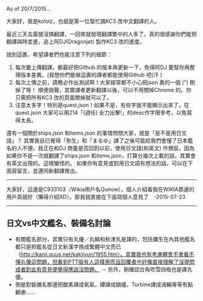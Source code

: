 As of 20/7/2015...

大家好，我是kololz，也就是第一位幫忙搞KC3 改中文翻譯的人。

最近三天去露營沒搞翻譯，一回來就發現翻譯繁中的人多了。真的很感謝你們能把翻譯與時並進，追上阿DJ(Dragonjet) 製作KC3 改的進度。

說到這裹，希望譯者們也能注意下列的細節：

1. 每次要上傳翻譯，都最好把Github 的版本再更新一下，免得阿DJ 要幫你再整理版本差異。(我想你們能做這裹的譯者都能使用Github 吧(汗 )
2. 每次上傳之前，請務必作出測試啊！大家經常都不小心把json 裹的一個 (") 刪掉了呀！
順便說聲，其實譯者更新翻譯以後，可以不用關掉Chrome 的。你只需把所有KC3 改的頁面關掉就可以了。
3. 注意太多字！特別是quest.json！如果不是，有些字就不能顯示出來了。在quest.json 大家可以用214「(週任) 全力出擊!」的desc作字限參考，以免寫得太長。

還有一個關於ships.json 和items.json 的事情問問大家，就是「是不是用日文語」？
其實我自已覺得「弥生」和「まるゆ」譯了之後可能給我們會懂了日本艦名的人不便。我正在和DJ 商量是否回到以前，使用日文語(和英文) 作預設，因為如果你不是一次就翻譯了ships.json 和items.json，打算分幾次上載的話，其實會有英文出現的。這樣蠻怪的。
如果你有意見或對用日文語有想法的話，可以在下面寫留言，並連同新翻譯推出。

----------------------------------------------------------------------------------------------------------------------------

大家好，這邊是C933103（Wikia用戶名Qunow）。個人介紹看我在WIKIA那邊的用戶頁就好（懶得介紹XD）。那我就直接在下面寫個人意見了　-2015-07-23

----------------------------------------------------------------------------------------------------------------------------

日文vs中文艦名、裝備名討論
------------------------------------------------
- 有關艦名部分，其實只有丸優／丸輸和秋津丸是譯的，包括彌生在內其他艦名都只是把艦名從日文新漢字換成繁體中文而已（http://kanji.quus.net/kakijyun/1955.htm）。其實我也有考慮體會不會看不懂丸優這問題，但看到PTT版有人這樣用而且回覆者也好像直接理解了沒提問或者對此有意見便覺得應該沒問題。
-- 另外，剛確認台角吹雪四格也是譯丸優。
- 倒是對裝備名那邊把酸素譯成氧氣，罈譯成鍋爐，Turbine譯成渦輪等等有點顧慮……
